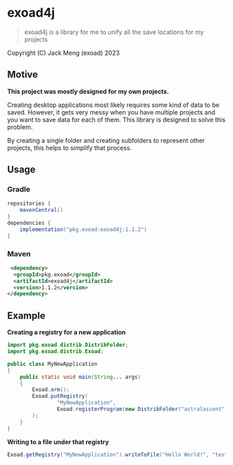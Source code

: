 # exoad4j

> exoad4j is a library for me to unify all the save locations for my projects

Copyright (C) Jack Meng (exoad) 2023

## Motive

**This project was mostly designed for my own projects.**

Creating desktop applications most likely requires some kind of data to be saved. However, it gets very messy when 
you have multiple projects and you want to save data for each of them. This library is designed to solve this problem.

By creating a single folder and creating subfolders to represent other projects, this helps to simplify that process.

## Usage

### Gradle

```groovy
repositories {
    mavenCentral()
}
dependencies {
    implementation("pkg.exoad:exoad4j:1.1.2")
}
```

### Maven

```xml
 <dependency>
  <groupId>pkg.exoad</groupId>
  <artifactId>exoad4j</artifactId>
  <version>1.1.2</version>
</dependency> 
```

## Example

**Creating a registry for a new application**

```java
import pkg.exoad.distrib.DistribFolder;
import pkg.exoad.distrib.Exoad;

public class MyNewApplication
{
	public static void main(String... args)
	{
		Exoad.arm();
		Exoad.putRegistry(
				"MyNewApplication",
				Exoad.registerProgram(new DistribFolder("astralascent"))
		);
    }
}
```

**Writing to a file under that registry**

```java
Exoad.getRegistry("MyNewApplication").writeToFile("Hello World!", "test.txt");
```

